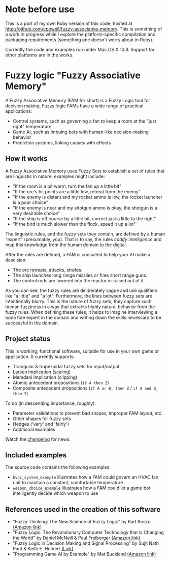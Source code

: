 # Note before use

This is a port of my own Ruby version of this code, hosted at http://github.com/cpowell/fuzzy-associative-memory. This is something of a work in progress while I explore the platform-specific compilation and packaging requirements (something one doesn't worry about in Ruby).

Currently the code and examples run under Mac OS X 10.8. Support for other platforms are in the works.

# Fuzzy logic "Fuzzy Associative Memory"

A Fuzzy Associative Memory (FAM for short) is a Fuzzy Logic tool for decision
making. Fuzzy logic FAMs have a wide range of practical applications:

* Control systems, such as governing a fan to keep a room at the "just right" temperature
* Game AI, such as imbuing bots with human-like decision-making behavior
* Prediction systems, linking causes with effects

## How it works

A Fuzzy Associative Memory uses Fuzzy Sets to establish a set of rules that are linguistic in nature; examples might include:

* "If the room is a bit warm, turn the fan up a little bit"
* "If the orc's hit points are a little low, retreat from the enemy"
* "If the enemy is distant and my rocket ammo is low, the rocket launcher is a poor choice"
* "If the enemy is near and my shotgun ammo is okay, the shotgun is a very desirable choice"
* "If the ship is off course by a little bit, correct just a little to the right"
* "If the bird is much slower than the flock, speed it up a lot"

The linguistic rules, and the fuzzy sets they contain, are defined by a human "expert" (presumably, you). That is to say,
the rules *codify intelligence* and map this knowledge from the human domain to the digital.

After the rules are defined, a FAM is consulted to help your AI make a descision:
* The orc retreats, attacks, strafes.
* The ship launches long range missiles or fires short range guns.
* The control rods are lowered into the reactor or raised out of it.

As you can see, the fuzzy rules are deliberately vague and use qualifiers like "a little" and "a lot". Furthermore, the lines
between fuzzy sets are intentionally blurry. This is the nature of fuzzy sets; they capture such human fuzziness in a way that extracts highly natural behavior from the fuzzy rules.
When defining these rules, it helps to imagine interviewing a bona fide expert in the domain and writing down the skills necessary to be successful in the domain.

## Project status

This is working, functional software, suitable for use in your own game or application. It currently supports:
* Triangular & trapezoidal fuzzy sets for input/output
* Larsen Implication (scaling)
* Mamdani Implication (clipping)
* Atomic antecedent propositions (`if A then Z`)
* Composite antecedent propositions (`if A or B, then Z` / `if A and B, then Z`)

To do (in descending importance, roughly):
* Parameter validations to prevent bad shapes, improper FAM layout, etc.
* Other shapes for fuzzy sets
* Hedges ('very' and 'fairly')
* Additional examples

Watch the [changelog](http://github.com/cpowell/fuzzy-associative-memory-cplusplus/blob/master/CHANGELOG.md) for news.

## Included examples

The source code contains the following examples:
* `hvac_system_example` illustrates how a FAM could govern an HVAC fan unit to maintain a constant, comfortable temperature
* `weapon_choice_example` illustrates how a FAM could let a game bot intelligently decide which weapon to use

## References used in the creation of this software
* "Fuzzy Thinking: The New Science of Fuzzy Logic" by Bart Kosko [(Amazon link)](http://www.amazon.com/Fuzzy-Thinking-New-Science-Logic/dp/0006547133/)
* "Fuzzy Logic: The Revolutionary Computer Technology that is Changing the World" by Daniel McNeill & Paul Freiberger [(Amazon link)](http://www.amazon.com/Fuzzy-Logic-Revolutionary-Computer-Technology/dp/0671875353/)
* "Fuzzy Logic in Decision Making and Signal Processing" by Sujit Nath Pant & Keith E. Holbert [(Link)](http://enpub.fulton.asu.edu/powerzone/fuzzylogic/index.htm)
* "Programming Game AI by Example" by Mat Buckland [(Amazon link)](http://www.amazon.com/Programming-Game-Example-Mat-Buckland/dp/1556220782)
